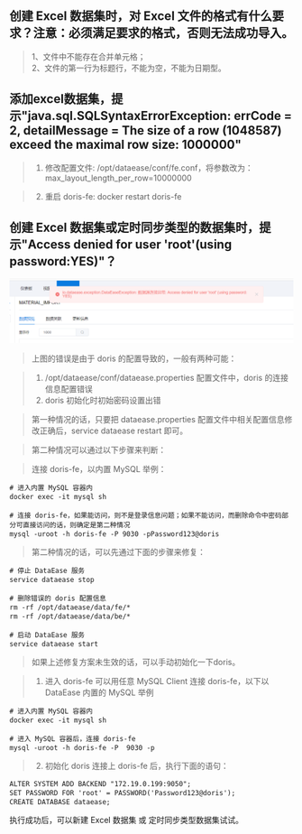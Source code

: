 ## 创建 Excel 数据集时，对 Excel 文件的格式有什么要求？注意：必须满足要求的格式，否则无法成功导入。

>1、文件中不能存在合并单元格；</br>2、文件的第一行为标题行，不能为空，不能为日期型。

## 添加excel数据集，提示"java.sql.SQLSyntaxErrorException: errCode = 2, detailMessage = The size of a row (1048587) exceed the maximal row size: 1000000"

>1. 修改配置文件: /opt/dataease/conf/fe.conf，将参数改为：max_layout_length_per_row=10000000

>2. 重启 doris-fe: docker restart doris-fe


## 创建 Excel 数据集或定时同步类型的数据集时，提示"Access denied for user 'root'(using password:YES)"？
>
![doris错误](../img/faq/doris-invalid.png)

>上图的错误是由于 doris 的配置导致的，一般有两种可能：

>1. /opt/dataease/conf/dataease.properties 配置文件中，doris 的连接信息配置错误
>2. doris 初始化时初始密码设置出错

>第一种情况的话，只要把 dataease.properties 配置文件中相关配置信息修改正确后，service dataease restart 即可。

>第二种情况可以通过以下步骤来判断：

>连接 doris-fe，以内置 MySQL 举例：
```shell
# 进入内置 MySQL 容器内
docker exec -it mysql sh

# 连接 doris-fe，如果能访问，则不是登录信息问题；如果不能访问，而删除命令中密码部分可直接访问的话，则确定是第二种情况
mysql -uroot -h doris-fe -P 9030 -pPassword123@doris

```

>第二种情况的话，可以先通过下面的步骤来修复：
```shell
# 停止 DataEase 服务
service dataease stop

# 删除错误的 doris 配置信息
rm -rf /opt/dataease/data/fe/*
rm -rf /opt/dataease/data/be/*

# 启动 DataEase 服务
service dataease start
```

>如果上述修复方案未生效的话，可以手动初始化一下doris。

>1. 进入 doris-fe
可以用任意 MySQL Client 连接 doris-fe，以下以 DataEase 内置的 MySQL 举例
```shell
# 进入内置 MySQL 容器内
docker exec -it mysql sh

# 进入 MySQL 容器后，连接 doris-fe
mysql -uroot -h doris-fe -P  9030 -p
```

>2. 初始化 doris
连接上 doris-fe 后，执行下面的语句：
```mysql
ALTER SYSTEM ADD BACKEND "172.19.0.199:9050";
SET PASSWORD FOR 'root' = PASSWORD('Password123@doris');
CREATE DATABASE dataease;
```
执行成功后，可以新建 Excel 数据集 或 定时同步类型数据集试试。
